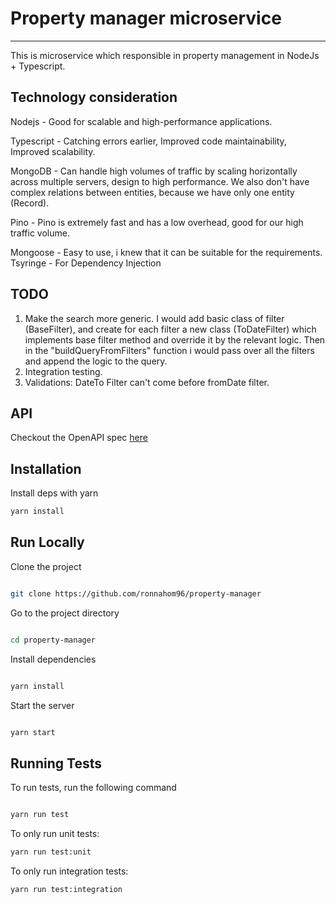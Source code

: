 # Property manager microservice

----------------------------------

This is microservice which responsible in property management in NodeJs + Typescript.

## Technology consideration
Nodejs - Good for scalable and high-performance applications.

Typescript - Catching errors earlier, Improved code maintainability, Improved scalability.

MongoDB - Can handle high volumes of traffic by scaling horizontally across multiple servers, design to high performance.
          We also don't have complex relations between entities, because we have only one entity (Record).

Pino - Pino is extremely fast and has a low overhead, good for our high traffic volume.

Mongoose - Easy to use, i knew that it can be suitable for the requirements.
Tsyringe - For Dependency Injection

## TODO
1. Make the search more generic.
    I would add basic class of filter (BaseFilter), and create for each filter a new class (ToDateFilter) which implements
        base filter method and override it by the relevant logic.
        Then in the "buildQueryFromFilters" function i would pass over all the filters and append the logic to the query.
2. Integration testing.
3. Validations: DateTo Filter can't come before fromDate filter.


## API
Checkout the OpenAPI spec [here](/swagger.yaml)

## Installation

Install deps with yarn

```bash
yarn install
```

## Run Locally

Clone the project

```bash

git clone https://github.com/ronnahom96/property-manager

```

Go to the project directory

```bash

cd property-manager

```

Install dependencies

```bash

yarn install

```

Start the server

```bash

yarn start

```

## Running Tests

To run tests, run the following command

```bash

yarn run test

```

To only run unit tests:
```bash
yarn run test:unit
```

To only run integration tests:
```bash
yarn run test:integration
```

